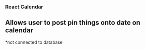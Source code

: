 ### React Calendar
## Allows user to post pin things onto date on calendar
*not connected to database
